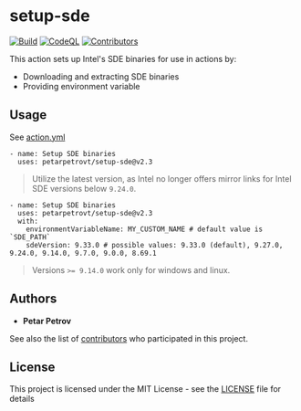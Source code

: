  # setup-sde

[![Build](https://github.com/petarpetrovt/setup-sde/actions/workflows/build.yml/badge.svg)](https://github.com/petarpetrovt/setup-sde/actions/workflows/build.yml) [![CodeQL](https://github.com/petarpetrovt/setup-sde/actions/workflows/codeql.yml/badge.svg)](https://github.com/petarpetrovt/setup-sde/actions/workflows/codeql.yml) [![Contributors](https://img.shields.io/github/contributors/petarpetrovt/setup-sde?label=Contributors)](https://github.com/petarpetrovt/setup-sde/graphs/contributors)

This action sets up Intel's SDE binaries for use in actions by:

* Downloading and extracting SDE binaries
* Providing environment variable

## Usage

See [action.yml](action.yml)

```YML
- name: Setup SDE binaries
  uses: petarpetrovt/setup-sde@v2.3
```

> Utilize the latest version, as Intel no longer offers mirror links for Intel SDE versions below `9.24.0`.

```YML
- name: Setup SDE binaries
  uses: petarpetrovt/setup-sde@v2.3
  with:
    environmentVariableName: MY_CUSTOM_NAME # default value is `SDE_PATH`
    sdeVersion: 9.33.0 # possible values: 9.33.0 (default), 9.27.0, 9.24.0, 9.14.0, 9.7.0, 9.0.0, 8.69.1
```

> Versions `>= 9.14.0` work only for windows and linux.

## Authors

* **Petar Petrov**

See also the list of [contributors](https://github.com/petarpetrovt/setup-sde/graphs/contributors) who participated in this project.

## License

This project is licensed under the MIT License - see the [LICENSE](LICENSE) file for details
